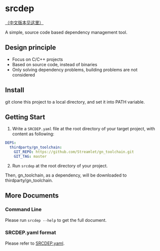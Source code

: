 # srcdep

[（中文版本见这里）](README_zh.md)

A simple, source code based dependency management tool.

## Design principle

* Focus on C/C++ projects
* Based on source code, instead of binaries
* Only solving dependency problems, building problems are not considered

## Install

git clone this project to a local directory, and set it into PATH variable.

## Getting Start

1. Write a `SRCDEP.yaml` file at the root directory of your target project, with content as following:

```yaml
DEPS:
  thirdparty/gn_toolchain:
    GIT_REPO: https://github.com/Streamlet/gn_toolchain.git
    GIT_TAG: master
```

2. Run `srcdep` at the root directory of your project.

Then, gn_toolchain, as a dependency, will be downloaded to thirdparty/gn_toolchain.

## More Documents

### Command Line

Please run `srcdep --help` to get the full document.

### SRCDEP.yaml format

Please refer to [SRCDEP.yaml](SRCDEP.yaml).
